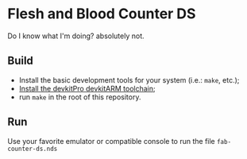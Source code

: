 # Flesh and Blood Counter DS

Do I know what I'm doing? absolutely not.

## Build

- Install the basic development tools for your system (i.e.: `make`, etc.);
- [Install the devkitPro devkitARM toolchain](https://devkitpro.org/wiki/Getting_Started);
- run `make` in the root of this repository.

## Run

Use your favorite emulator or compatible console to run the file
`fab-counter-ds.nds`
